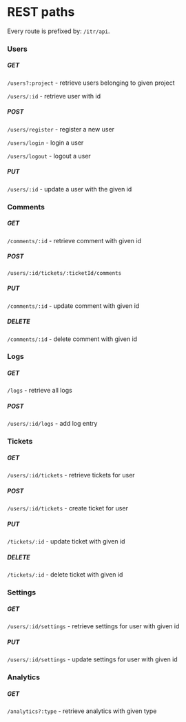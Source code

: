 REST paths
============

Every route is prefixed by: `/itr/api`.

### Users
##### GET
`/users?:project` - retrieve users belonging to given project

`/users/:id` - retrieve user with id

##### POST
`/users/register` - register a new user

`/users/login` - login a user

`/users/logout` - logout a user

##### PUT
`/users/:id` - update a user with the given id

### Comments
##### GET
`/comments/:id` - retrieve comment with given id

##### POST
`/users/:id/tickets/:ticketId/comments`

##### PUT
`/comments/:id` - update comment with given id

##### DELETE
`/comments/:id` - delete comment with given id

### Logs
##### GET
`/logs`  - retrieve all logs

##### POST
`/users/:id/logs`  - add log entry

### Tickets
##### GET
`/users/:id/tickets` - retrieve tickets for user

##### POST
`/users/:id/tickets` - create ticket for user

##### PUT
`/tickets/:id` - update ticket with given id

##### DELETE
`/tickets/:id` - delete ticket with given id

### Settings
##### GET
`/users/:id/settings` - retrieve settings for user with given id

##### PUT
`/users/:id/settings` - update settings for user with given id

### Analytics
##### GET
`/analytics?:type` - retrieve analytics with given type


